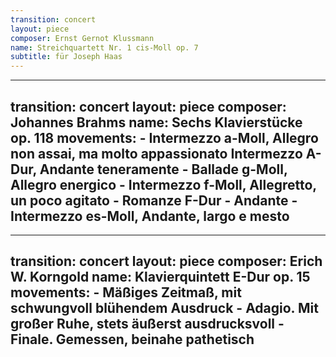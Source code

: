 ```yaml
---
transition: concert
layout: piece
composer: Ernst Gernot Klussmann 
name: Streichquartett Nr. 1 cis-Moll op. 7 
subtitle: für Joseph Haas
---
```

---
transition: concert
layout: piece
composer: Johannes Brahms 
name: Sechs Klavierstücke op. 118 
movements:
    - Intermezzo a-Moll, Allegro non assai, ma molto appassionato Intermezzo A-Dur, Andante teneramente 
    - Ballade g-Moll, Allegro energico
    - Intermezzo f-Moll, Allegretto, un poco agitato 
    - Romanze F-Dur
    - Andante 
    - Intermezzo es-Moll, Andante, largo e mesto
---
---
transition: concert
layout: piece
composer: Erich W. Korngold 
name: Klavierquintett E-Dur op. 15
movements:
    - Mäßiges Zeitmaß, mit schwungvoll blühendem Ausdruck
    - Adagio. Mit großer Ruhe, stets äußerst ausdrucksvoll
    - Finale. Gemessen, beinahe pathetisch
---
